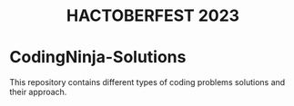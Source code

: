 <h1 align="center">HACTOBERFEST 2023</h1>

# CodingNinja-Solutions
This repository contains different types of coding problems solutions and their approach.
